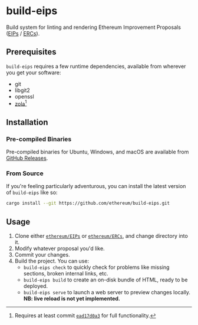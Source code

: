 build-eips
==========

Build system for linting and rendering Ethereum Improvement Proposals ([EIPs] /
[ERCs]).

## Prerequisites

`build-eips` requires a few runtime dependencies, available from wherever you
get your software:

- git
- libgit2
- openssl
- [zola](https://github.com/getzola/zola/tree/next)[^1]

[^1]: Requires at least commit [`ead17d0a3`] for full functionality.

[`ead17d0a3`]: https://github.com/getzola/zola/commit/ead17d0a3a20bfb67043a076c061b35ae6b6ddea

## Installation

### Pre-compiled Binaries

Pre-compiled binaries for Ubuntu, Windows, and macOS are available from
[GitHub Releases].

[GitHub Releases]: https://github.com/ethereum/build-eips/releases

### From Source

If you're feeling particularly adventurous, you can install the latest version
of `build-eips` like so:

```bash
cargo install --git https://github.com/ethereum/build-eips.git
```

[EIPs]: https://github.com/ethereum/EIPs/
[ERCs]: https://github.com/ethereum/ERCs/


## Usage

1. Clone either [`ethereum/EIPs`] or [`ethereum/ERCs`], and change directory
   into it.
1. Modify whatever proposal you'd like.
1. Commit your changes.
1. Build the project. You can use:
    - `build-eips check` to quickly check for problems like missing sections,
      broken internal links, etc.
    - `build-eips build` to create an on-disk bundle of HTML, ready to be
      deployed.
    - `build-eips serve` to launch a web server to preview changes locally.
      **NB: live reload is not yet implemented.**

[`ethereum/EIPs`]: https://github.com/ethereum/EIPs/
[`ethereum/ERCs`]: https://github.com/ethereum/ERCs/
